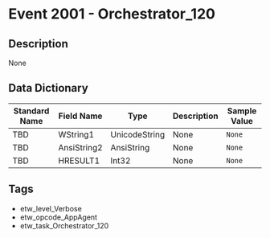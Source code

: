 # Event 2001 - Orchestrator_120

## Description
None

## Data Dictionary
|Standard Name|Field Name|Type|Description|Sample Value|
|---|---|---|---|---|
|TBD|WString1|UnicodeString|None|`None`|
|TBD|AnsiString2|AnsiString|None|`None`|
|TBD|HRESULT1|Int32|None|`None`|

## Tags
* etw_level_Verbose
* etw_opcode_AppAgent
* etw_task_Orchestrator_120